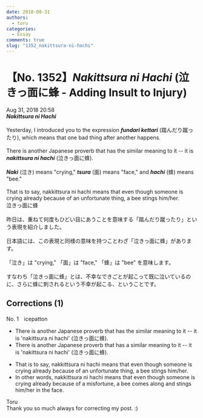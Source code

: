 ```yaml
---
date: 2018-08-31
authors:
  - toru
categories:
  - Essay
comments: true
slug: "1352_nakittsura-ni-hachi"
---
```


# 【No. 1352】<strong><em>Nakittsura ni Hachi</strong></em> (泣きっ面に蜂 - Adding Insult to Injury)
<div class="date">Aug 31, 2018 20:58</div>
<div id="post"><div id="body_show_ori">
<strong><em>Nakittsura ni Hachi</strong></em><br/><br/>Yesterday, I introduced you to the expression <strong><em>fundari kettari</em></strong> (踏んだり蹴ったり), which means that one bad thing after another happens.<br/><br/>There is another Japanese proverb that has the similar meaning to it -- it is <strong><em>nakittsura ni hachi</em></strong> (泣きっ面に蜂).<br/><br/><strong><em>Naki</em></strong> (泣き) means "crying," <strong><em>tsura</em></strong> (面) means "face," and <strong><em>hachi</em></strong> (蜂) means "bee."<br/><br/>That is to say, nakkittsura ni hachi means that even though someone is crying already because of an unfortunate thing, a bee stings him/her.
</div></div>

<!-- more -->

<div id="post_ja"><div id="body_show_mo">
泣きっ面に蜂<br/><br/>昨日は、重ねて何度もひどい目にあうことを意味する「踏んだり蹴ったり」という表現を紹介しました。<br/><br/>日本語には、この表現と同様の意味を持つことわざ「泣きっ面に蜂」があります。<br/><br/>「泣き」は "crying," 「面」は "face," 「蜂」は "bee" を意味します。<br/><br/>すなわち「泣きっ面に蜂」とは、不幸なできごとが起こって既に泣いているのに、さらに蜂に刺されるという不幸が起こる、ということです。
</div></div>

## Corrections (1)
<div id="block"><div class="first_name"> No. 1　<span class="just_name">icepatton</span></div><div id="block2">
<ul class="correction_field">
<li class="incorrect">There is another Japanese proverb that has the similar meaning to it -- it is 'nakittsura ni hachi' (泣きっ面に蜂).</li>
<li class="corrected correct">
There is another Japanese proverb that has <span class="f_red">a </span>similar meaning <span class="sline">to it</span> -- it is 'nakittsura ni hachi' (泣きっ面に蜂).
</li>
</ul>
<ul class="correction_field">
<li class="incorrect">That is to say, nakkittsura ni hachi means that even though someone is crying already because of an unfortunate thing, a bee stings him/her.</li>
<li class="corrected correct">
<span class="f_blue">In other words</span>, <span class="sline">nakkittsura ni hachi means that</span> even though someone is crying already because of <span class="f_blue">a misfortune</span>, a bee <span class="f_blue">comes along and </span>stings him/her <span class="f_blue">in the face</span>.
</li>
</ul>
</div><div class="name"><span class="just_name">Toru</span><br>
Thank you so much always for correcting my post. :)
</div>
</div>
